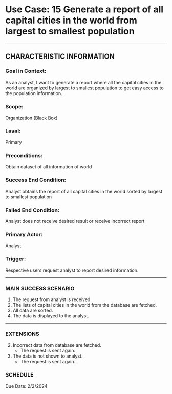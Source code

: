 # Use Case: 15 	Generate a report of all capital cities in the world from largest to smallest population

----------------------
## CHARACTERISTIC INFORMATION
### Goal in Context: 
As an analyst, I want to generate a report where all the capital cities in the world are organized by largest to smallest population to get easy access to the population information.
### Scope: 
Organization (Black Box)
### Level: 
Primary
### Preconditions: 
Obtain dataset of all information of world
### Success End Condition: 
Analyst obtains the report of all capital cities in the world sorted by largest to smallest population
### Failed End Condition: 
Analyst does not receive desired result or receive incorrect report
### Primary Actor: 
Analyst
### Trigger: 
Respective users request analyst to report desired information.

----------------------
### MAIN SUCCESS SCENARIO
1.	The request from analyst is received.
2.	The lists of capital cities in the world from the database are fetched.
3.	All data are sorted.
4.	The data is displayed to the analyst.
----------------------
### EXTENSIONS
2. Incorrect data from database are fetched.
    - The request is sent again.
4. The data is not shown to analyst.
    - The request is sent again.
   
### SCHEDULE
Due Date: 2/2/2024

